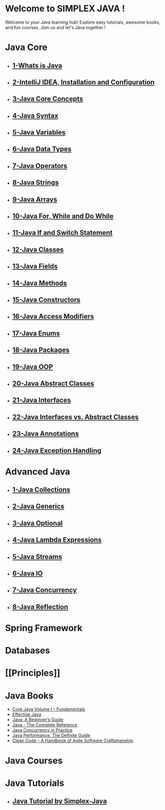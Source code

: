 # Welcome to SIMPLEX JAVA !

Welcome to your Java learning hub! Explore easy tutorials, awesome books, and fun courses. Join us and let's Java together !

# Java Core

- ## [1-Whats is Java](Core%20Java/1-Whats%20is%20Java.md)

- ##  [2-IntelliJ IDEA, Installation and Configuration](Core%20Java/2-IntelliJ%20IDEA,%20Installation%20and%20Configuration.md)
    
- ## [3-Java Core Concepts](app://obsidian.md/3-Java%20Core%20Concepts)
    
- ## [4-Java Syntax](app://obsidian.md/4-Java%20Syntax)
    
- ## [5-Java Variables](app://obsidian.md/5-Java%20Variables)
    
- ## [6-Java Data Types](app://obsidian.md/6-Java%20Data%20Types)
    
- ## [7-Java Operators](app://obsidian.md/7-Java%20Operators)
    
- ## [8-Java Strings](app://obsidian.md/8-Java%20Strings)
    
- ## [9-Java Arrays](app://obsidian.md/9-Java%20Arrays)
    
- ## [10-Java For, While and Do While](app://obsidian.md/10-Java%20For,%20While%20and%20Do%20While)
    
- ## [11-Java If and Switch Statement](app://obsidian.md/11-Java%20If%20and%20Switch%20Statement)
    
- ## [12-Java Classes](app://obsidian.md/12-Java%20Classes)
    
- ## [13-Java Fields](app://obsidian.md/13-Java%20Fields)
    
- ## [14-Java Methods](app://obsidian.md/14-Java%20Methods)
    
- ## [15-Java Constructors](app://obsidian.md/15-Java%20Constructors)
    
- ## [16-Java Access Modifiers](app://obsidian.md/16-Java%20Access%20Modifiers)
    
- ## [17-Java Enums](app://obsidian.md/17-Java%20Enums)
    
- ## [18-Java Packages](app://obsidian.md/18-Java%20Packages)
    
- ## [19-Java OOP](app://obsidian.md/19-Java%20OOP)
    
- ## [20-Java Abstract Classes](app://obsidian.md/20-Java%20Abstract%20Classes)
    
- ## [21-Java Interfaces](app://obsidian.md/21-Java%20Interfaces)
    
- ## [22-Java Interfaces vs. Abstract Classes](app://obsidian.md/22-Java%20Interfaces%20vs.%20Abstract%20Classes)
    
- ## [23-Java Annotations](app://obsidian.md/23-Java%20Annotations)
    
- ## [24-Java Exception Handling](app://obsidian.md/24-Java%20Exception%20Handling)


# Advanced Java

- ## [1-Java Collections](app://obsidian.md/1-Java%20Collections)
    
- ## [2-Java Generics](app://obsidian.md/2-Java%20Generics)
    
- ## [3-Java Optional](app://obsidian.md/3-Java%20Optional)
    
- ## [4-Java Lambda Expressions](app://obsidian.md/4-Java%20Lambda%20Expressions)
    
- ## [5-Java Streams](app://obsidian.md/5-Java%20Streams)
    
- ## [6-Java IO](app://obsidian.md/6-Java%20IO)
    
- ## [7-Java Concurrency](app://obsidian.md/7-Java%20Concurrency)
    
- ## [8-Java Reflection](app://obsidian.md/8-Java%20Reflection)
    
      

# Spring Framework

  
  
# Databases

  
  

# [[Principles]]  
  

# Java Books

- [Core Java Volume I – Fundamentals](http://geni.us/YHJX7v)
- [Effective Java](http://geni.us/RuQ6d)
- [Java: A Beginner’s Guide](http://geni.us/t0Y89c)
- [Java - The Complete Reference](http://geni.us/WBj4)
- [Java Concurrency in Practice](http://geni.us/7d3hFgB)
- [Java Performance: The Definite Guide](http://geni.us/B6XAX)
- [Clean Code – A Handbook of Agile Software Craftsmanship](http://geni.us/gteGs5m)



# Java Courses

  

# Java Tutorials

- ## [Java Tutorial by Simplex-Java](app://obsidian.md/Tutorials.md)